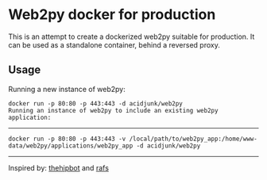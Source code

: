 # Web2py docker for production
This is an attempt to create a dockerized web2py suitable for production. It can be used as a standalone container, 
behind a reversed proxy.

## Usage
Running a new instance of web2py:
```
docker run -p 80:80 -p 443:443 -d acidjunk/web2py
Running an instance of web2py to include an existing web2py application:
```
---
```
docker run -p 80:80 -p 443:443 -v /local/path/to/web2py_app:/home/www-data/web2py/applications/web2py_app -d acidjunk/web2py
```
---

Inspired by: [thehipbot](https://hub.docker.com/r/thehipbot/web2py/) and [rafs](https://hub.docker.com/r/rafs/web2py/)
